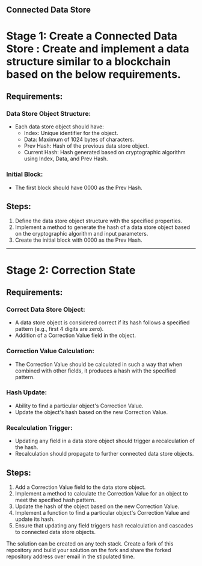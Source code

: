 ## Connected Data Store

# Stage 1: Create a Connected Data Store : Create and implement a data structure similar to a blockchain based on the below requirements.

## Requirements:

### Data Store Object Structure:
- Each data store object should have:
  - Index: Unique identifier for the object.
  - Data: Maximum of 1024 bytes of characters.
  - Prev Hash: Hash of the previous data store object.
  - Current Hash: Hash generated based on cryptographic algorithm using Index, Data, and Prev Hash.

### Initial Block:
- The first block should have 0000 as the Prev Hash.

## Steps:
1. Define the data store object structure with the specified properties.
2. Implement a method to generate the hash of a data store object based on the cryptographic algorithm and input parameters.
3. Create the initial block with 0000 as the Prev Hash.

---

# Stage 2: Correction State

## Requirements:

### Correct Data Store Object:
- A data store object is considered correct if its hash follows a specified pattern (e.g., first 4 digits are zero).
- Addition of a Correction Value field in the object.

### Correction Value Calculation:
- The Correction Value should be calculated in such a way that when combined with other fields, it produces a hash with the specified pattern.

### Hash Update:
- Ability to find a particular object's Correction Value.
- Update the object's hash based on the new Correction Value.

### Recalculation Trigger:
- Updating any field in a data store object should trigger a recalculation of the hash.
- Recalculation should propagate to further connected data store objects.

## Steps:
1. Add a Correction Value field to the data store object.
2. Implement a method to calculate the Correction Value for an object to meet the specified hash pattern.
3. Update the hash of the object based on the new Correction Value.
4. Implement a function to find a particular object's Correction Value and update its hash.
5. Ensure that updating any field triggers hash recalculation and cascades to connected data store objects.


The solution can be created on any tech stack. 
Create a fork of this repository and build your solution on the fork and share the forked repository address over email in the stipulated time.
